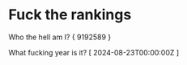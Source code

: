 # Fuck the rankings

Who the hell am I?
{ 9192589 }

What fucking year is it?
[ 2024-08-23T00:00:00Z ]

